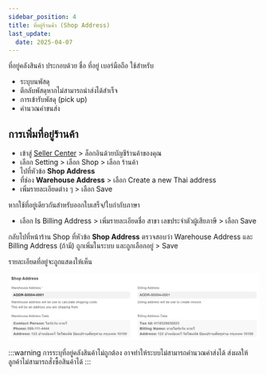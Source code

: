 ```yaml
---
sidebar_position: 4
title: ที่อยู่ร้านค้า (Shop Address)
last_update:
  date: 2025-04-07
---
```



ที่อยู่คลังสินค้า ประกอบด้วย ชื่อ ที่อยู่ เบอร์มือถือ ใช้สำหรับ 
- ระบุบนพัสดุ 
- ตีกลับพัสดุหากไม่สามารถนำส่งได้สำเร็จ
- การเข้ารับพัสดุ (pick up)
- คำนวณค่าขนส่ง

## การเพิ่มที่อยู่ร้านค้า

- เข้าสู่ [Seller Center]( https://seller.cafn.co) > ล็อกอินด้วยบัญชีร้านค้าของคุณ 
- เลือก Setting > เลือก Shop > เลือก ร้านค้า
- ไปที่หัวข้อ **Shop Address**
- ที่ช่อง **Warehouse Address** > เลือก Create a new Thai address
- เพิ่มรายละเอียดต่าง ๆ  > เลือก Save

หากใช้ที่อยู่เดียวกันสำหรับออกใบเสร็จ/ใบกำกับภาษา 
- เลือก Is Billing Address > เพิ่มรายละเอียดชื่อ สาขา เลขประจำตัวผู้เสียภาษี  > เลือก Save

กลับไปที่หน้าร้าน Shop ที่หัวข้อ **Shop Address** ตรวจสอบว่า Warehouse Address และ Billing Address (ถ้ามี) ถูกเพิ่มในระบบ และถูกเลือกอยู่ > Save

รายละเอียดที่อยู่จะถูกแสดงให้เห็น

![](./img/abc.png)


:::warning
การระบุที่อยู่คลังสินค้าไม่ถูกต้อง อาจทำให้ระบบไม่สามารถคำนวณค่าส่งได้ ส่งผลให้ลูกค้าไม่สามารถสั่งซื้อสินค้าได้
:::